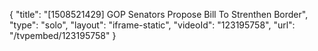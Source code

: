 {
    "title": "[1508521429] GOP Senators Propose Bill To Strenthen Border",
    "type": "solo",
    "layout": "iframe-static",
    "videoId": "123195758",
    "url": "\/tvpembed\/123195758"
}